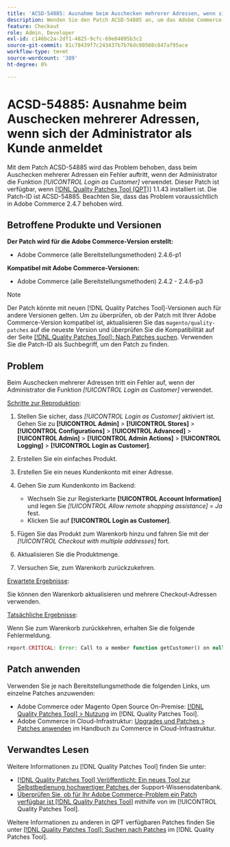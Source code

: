 ```yaml
---
title: 'ACSD-54885: Ausnahme beim Auschecken mehrerer Adressen, wenn sich der Administrator als Kunde anmeldet'
description: Wenden Sie den Patch ACSD-54885 an, um das Adobe Commerce-Problem zu beheben, bei dem beim Auschecken mehrerer Adressen ein Fehler auftritt, wenn der Administrator die *[!UICONTROL Login as Customer]*-Funktion verwendet.
feature: Checkout
role: Admin, Developer
exl-id: c146bc2a-2df1-4825-9cfc-69e04095b3c2
source-git-commit: 81c78439f7c243437b7b76dc80560c847af95ace
workflow-type: tm+mt
source-wordcount: '389'
ht-degree: 0%

---
```


# ACSD-54885: Ausnahme beim Auschecken mehrerer Adressen, wenn sich der Administrator als Kunde anmeldet

Mit dem Patch ACSD-54885 wird das Problem behoben, dass beim Auschecken mehrerer Adressen ein Fehler auftritt, wenn der Administrator die Funktion *[!UICONTROL Login as Customer]* verwendet. Dieser Patch ist verfügbar, wenn [[!DNL Quality Patches Tool (QPT)]](https://experienceleague.adobe.com/en/docs/commerce-knowledge-base/kb/announcements/commerce-announcements/magento-quality-patches-released-new-tool-to-self-serve-quality-patches) 1.1.43 installiert ist. Die Patch-ID ist ACSD-54885. Beachten Sie, dass das Problem voraussichtlich in Adobe Commerce 2.4.7 behoben wird.

## Betroffene Produkte und Versionen

**Der Patch wird für die Adobe Commerce-Version erstellt:**

* Adobe Commerce (alle Bereitstellungsmethoden) 2.4.6-p1

**Kompatibel mit Adobe Commerce-Versionen:**

* Adobe Commerce (alle Bereitstellungsmethoden) 2.4.2 - 2.4.6-p3

>[!NOTE]
>
>Der Patch könnte mit neuen [!DNL Quality Patches Tool]-Versionen auch für andere Versionen gelten. Um zu überprüfen, ob der Patch mit Ihrer Adobe Commerce-Version kompatibel ist, aktualisieren Sie das `magento/quality-patches` auf die neueste Version und überprüfen Sie die Kompatibilität auf der Seite [[!DNL Quality Patches Tool]: Nach Patches suchen](https://experienceleague.adobe.com/tools/commerce-quality-patches/index.html). Verwenden Sie die Patch-ID als Suchbegriff, um den Patch zu finden.

## Problem

Beim Auschecken mehrerer Adressen tritt ein Fehler auf, wenn der Administrator die Funktion *[!UICONTROL Login as Customer]* verwendet.

<u>Schritte zur Reproduktion</u>:

1. Stellen Sie sicher, dass *[!UICONTROL Login as Customer]* aktiviert ist. Gehen Sie zu **[!UICONTROL Admin]** > **[!UICONTROL Stores]** > **[!UICONTROL Configurations]** > **[!UICONTROL Advanced]** > **[!UICONTROL Admin]** > **[!UICONTROL Admin Actions]** > **[!UICONTROL Logging]** > **[!UICONTROL Login as Customer]**.
1. Erstellen Sie ein einfaches Produkt.
1. Erstellen Sie ein neues Kundenkonto mit einer Adresse.
1. Gehen Sie zum Kundenkonto im Backend:

   * Wechseln Sie zur Registerkarte **[!UICONTROL Account Information]** und legen Sie *[!UICONTROL Allow remote shopping assistance]* = *Ja* fest.
   * Klicken Sie auf **[!UICONTROL Login as Customer]**.

1. Fügen Sie das Produkt zum Warenkorb hinzu und fahren Sie mit der *[!UICONTROL Checkout with multiple addresses]* fort.
1. Aktualisieren Sie die Produktmenge.
1. Versuchen Sie, zum Warenkorb zurückzukehren.

<u>Erwartete Ergebnisse</u>:

Sie können den Warenkorb aktualisieren und mehrere Checkout-Adressen verwenden.

<u>Tatsächliche Ergebnisse</u>:

Wenn Sie zum Warenkorb zurückkehren, erhalten Sie die folgende Fehlermeldung.

```PHP
report.CRITICAL: Error: Call to a member function getCustomer() on null in magento2ee/app/code/Magento/LoginAsCustomerLogging/Observer/LogUpdateQtyObserver.php:88
```

## Patch anwenden

Verwenden Sie je nach Bereitstellungsmethode die folgenden Links, um einzelne Patches anzuwenden:

* Adobe Commerce oder Magento Open Source On-Premise: [[!DNL Quality Patches Tool] > Nutzung](/help/tools/quality-patches-tool/usage.md) im [!DNL Quality Patches Tool].
* Adobe Commerce in Cloud-Infrastruktur: [Upgrades und Patches > Patches anwenden](https://experienceleague.adobe.com/docs/commerce-cloud-service/user-guide/develop/upgrade/apply-patches.html) im Handbuch zu Commerce in Cloud-Infrastruktur.

## Verwandtes Lesen

Weitere Informationen zu [!DNL Quality Patches Tool] finden Sie unter:

* [[!DNL Quality Patches Tool] Veröffentlicht: Ein neues Tool zur Selbstbedienung hochwertiger Patches ](https://experienceleague.adobe.com/en/docs/commerce-knowledge-base/kb/announcements/commerce-announcements/magento-quality-patches-released-new-tool-to-self-serve-quality-patches) der Support-Wissensdatenbank.
* [Überprüfen Sie, ob für Ihr Adobe Commerce-Problem ein Patch verfügbar ist [!DNL Quality Patches Tool]](/help/tools/quality-patches-tool/patches-available-in-qpt/check-patch-for-magento-issue-with-magento-quality-patches.md) mithilfe von im [!UICONTROL Quality Patches Tool].


Weitere Informationen zu anderen in QPT verfügbaren Patches finden Sie unter [[!DNL Quality Patches Tool]: Suchen nach Patches](https://experienceleague.adobe.com/tools/commerce-quality-patches/index.html) im [!DNL Quality Patches Tool].

